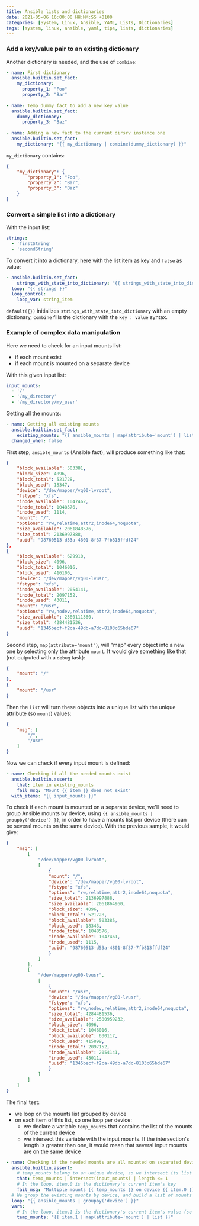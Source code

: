 ```yaml
---
title: Ansible lists and dictionaries
date: 2021-05-06 16:00:00 HH:MM:SS +0100
categories: [System, Linux, Ansible, YAML, Lists, Dictionaries]
tags: [system, linux, ansible, yaml, tips, lists, dictionaries]
---
```


### Add a key/value pair to an existing dictionary

Another dictionary is needed, and the use of `combine`:
<!-- {% raw %} -->
```yaml
- name: First dictionary
  ansible.builtin.set_fact:
    my_dictionary:
      property_1: "Foo"
      property_2: "Bar"
      
- name: Temp dummy fact to add a new key value
  ansible.builtin.set_fact:
    dummy_dictionary:
      property_3: "Baz"
  
- name: Adding a new fact to the current dirsrv instance one
  ansible.builtin.set_fact:
    my_dictionary: "{{ my_dictionary | combine(dummy_dictionary) }}"
```
<!-- {% endraw %} -->
`my_dictionary` contains:

```json
{
    "my_dictionary": {
        "property_1": "Foo",
        "property_2": "Bar",
        "property_3": "Baz"
    }
}
```

### Convert a simple list into a dictionary

With the input list:

```yaml
strings:
  - 'firstString'
  - 'secondString'
```

To convert it into a dictionary, here with the list item as key and `false` as value:
<!-- {% raw %} -->
```yaml
- ansible.builtin.set_fact:
    strings_with_state_into_dictionary: "{{ strings_with_state_into_dictionary | default({}) | combine ({ string_item : false }) }}"
  loop: "{{ strings }}"
  loop_control:
    loop_var: string_item
```
<!-- {% endraw %} -->
`default({})` initializes `strings_with_state_into_dictionary` with an empty dictionary, `combine` fills the dictionary with the `key : value` syntax.

### Example of complex data manipulation

Here we need to check for an input mounts list:

* if each mount exist
* if each mount is mounted on a separate device

With this given input list:

```yaml
input_mounts:
  - '/'
  - '/my_directory'
  - '/my_directory/my_user'
```

Getting all the mounts:
<!-- {% raw %} -->
```yaml
- name: Getting all existing mounts
  ansible.builtin.set_fact:
    existing_mounts: "{{ ansible_mounts | map(attribute='mount') | list }}"
  changed_when: false
```
<!-- {% endraw %} -->
First step, `ansible_mounts` (Ansible fact), will produce something like that:

```json
{
    "block_available": 503381,
    "block_size": 4096,
    "block_total": 521728,
    "block_used": 18347,
    "device": "/dev/mapper/vg00-lvroot",
    "fstype": "xfs",
    "inode_available": 1047462,
    "inode_total": 1048576,
    "inode_used": 1114,
    "mount": "/",
    "options": "rw,relatime,attr2,inode64,noquota",
    "size_available": 2061848576,
    "size_total": 2136997888,
    "uuid": "98760513-d53a-4801-8f37-7fb813ffdf24"
},
{
    "block_available": 629910,
    "block_size": 4096,
    "block_total": 1046016,
    "block_used": 416106,
    "device": "/dev/mapper/vg00-lvusr",
    "fstype": "xfs",
    "inode_available": 2054141,
    "inode_total": 2097152,
    "inode_used": 43011,
    "mount": "/usr",
    "options": "rw,nodev,relatime,attr2,inode64,noquota",
    "size_available": 2580111360,
    "size_total": 4284481536,
    "uuid": "1345becf-f2ca-49db-a7dc-8103c65bde67"
}
```

Second step, `map(attribute='mount')`, will "map" every object into a new one by selecting only the attribute `mount`. It would give something like that (not outputed with a `debug` task):

```json
{
    "mount": "/"
},
{
    "mount": "/usr"
}
```

Then the `list` will turn these objects into a unique list with the unique attribute (so `mount`) values:

```json
{
    "msg": [
        "/",
        "/usr"
    ]
}
```

Now we can check if every input mount is defined:
<!-- {% raw %} -->
```yaml
- name: Checking if all the needed mounts exist
  ansible.builtin.assert:
    that: item in existing_mounts
    fail_msg: "Mount {{ item }} does not exist"
  with_items: "{{ input_mounts }}"
```

To check if each mount is mounted on a separate device, we'll need to group Ansible mounts by device, using `{{ ansible_mounts | groupby('device') }}`, in order to have a mounts list per device (there can be several mounts on the same device). With the previous sample, it would give:
<!-- {% endraw %} -->
```json
{
    "msg": [
        [
            "/dev/mapper/vg00-lvroot",
            [
                {
                "mount": "/",
                "device": "/dev/mapper/vg00-lvroot",
                "fstype": "xfs",
                "options": "rw,relatime,attr2,inode64,noquota",
                "size_total": 2136997888,
                "size_available": 2061864960,
                "block_size": 4096,
                "block_total": 521728,
                "block_available": 503385,
                "block_used": 18343,
                "inode_total": 1048576,
                "inode_available": 1047461,
                "inode_used": 1115,
                "uuid": "98760513-d53a-4801-8f37-7fb813ffdf24"
                }
            ]
        ],
        [
            "/dev/mapper/vg00-lvusr",
            [
                {
                "mount": "/usr",
                "device": "/dev/mapper/vg00-lvusr",
                "fstype": "xfs",
                "options": "rw,nodev,relatime,attr2,inode64,noquota",
                "size_total": 4284481536,
                "size_available": 2580959232,
                "block_size": 4096,
                "block_total": 1046016,
                "block_available": 630117,
                "block_used": 415899,
                "inode_total": 2097152,
                "inode_available": 2054141,
                "inode_used": 43011,
                "uuid": "1345becf-f2ca-49db-a7dc-8103c65bde67"
                }
            ]
        ]
    ]
}
```

The final test:

* we loop on the mounts list grouped by device
* on each item of this list, so one loop per device:
  * we declare a variable `temp_mounts` that contains the list of the mounts of the current device
  * we intersect this variable with the input mounts. If the intersection's length is greater than one, it would mean that several input mounts are on the same device

<!-- {% raw %} -->
```yaml
- name: Checking if the needed mounts are all mounted on separated devices
  ansible.builtin.assert:
    # temp_mounts belong to an unique device, so we intersect its list with the input one: if more than one match it means that there is more than one input mount on the same device
    that: temp_mounts | intersect(input_mounts) | length <= 1
    # In the loop, item.0 is the dictionary's current item's key
    fail_msg: "Multiple mounts {{ temp_mounts }} on device {{ item.0 }}"
  # We group the existing mounts by device, and build a list of mounts that belong to the given device (ie. { dev1: [mnt1, mnt2], dev2: [mnt3] }). We loop on it
  loop: "{{ ansible_mounts | groupby('device') }}"
  vars:
    # In the loop, item.1 is the dictionary's current item's value (so the mounts list): thus in each loop we retrieve the mounts that belong to the current device,   ie.    [mnt1, mnt2] for dev1
    temp_mounts: "{{ item.1 | map(attribute='mount') | list }}"
```
<!-- {% endraw %} -->